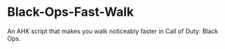 # Black-Ops-Fast-Walk
An AHK script that makes you walk noticeably faster in Call of Duty: Black Ops.
